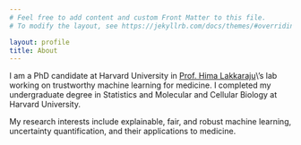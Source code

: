 ```yaml
---
# Feel free to add content and custom Front Matter to this file.
# To modify the layout, see https://jekyllrb.com/docs/themes/#overriding-theme-defaults

layout: profile
title: About
---
```


I am a PhD candidate at Harvard University in [Prof. Hima Lakkaraju](https://himalakkaraju.github.io/)\’s lab working on trustworthy machine learning for medicine. I completed my undergraduate degree in Statistics and Molecular and Cellular Biology at Harvard University. 

My research interests include explainable, fair, and robust machine learning, uncertainty quantification, and their applications to medicine.